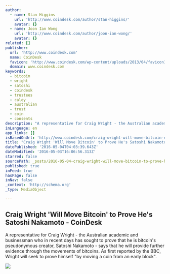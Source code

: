 ```yaml
---
author:
  - name: Stan Higgins
    url: 'http://www.coindesk.com/author/stan-higgins/'
    avatar: {}
  - name: Joon Ian Wong
    url: 'http://www.coindesk.com/author/joon-ian-wong/'
    avatar: {}
related: []
publisher:
  url: 'http://www.coindesk.com'
  name: CoinDesk
  favicon: 'http://www.coindesk.com/wp-content/uploads/2013/04/favicon1.ico?0e4a89'
  domain: www.coindesk.com
keywords:
  - bitcoin
  - wright
  - satoshi
  - coindesk
  - trustees
  - caley
  - australian
  - trust
  - coin
  - consents
description: "A representative for Craig Wright - the Australian academic and businessman who in recent days has sought to prove that he is bitcoin's pseudonymous creator, Satoshi Nakamoto - says that he will provide further evidence through the movements of bitcoins. As first reported by the BBC, Wright will seek to prove himself \"by moving a coin from an early block\"."
inLanguage: en
app_links: []
isBasedOnUrl: 'http://www.coindesk.com/craig-wright-will-move-bitcoin-evidence-bitcoins-inventor/?utm_campaign=Feed%3A%20CoinDesk%20%28CoinDesk%20-%20The%20Voice%20of%20Digital%20Currency%29&utm_medium=feed&utm_source=feedburner'
title: "Craig Wright 'Will Move Bitcoin' to Prove He's Satoshi Nakamoto - CoinDesk"
datePublished: '2016-05-04T04:03:39.643Z'
dateModified: '2016-05-03T16:06:56.313Z'
starred: false
sourcePath: _posts/2016-05-04-craig-wright-will-move-bitcoin-to-prove-hes-satoshi-nakam.md
published: true
inFeed: true
hasPage: false
inNav: false
_context: 'http://schema.org'
_type: MediaObject

---
```

<article style=""><h1>Craig Wright 'Will Move Bitcoin' to Prove He's Satoshi Nakamoto - CoinDesk</h1><p>A representative for Craig Wright - the Australian academic and businessman who in recent days has sought to prove that he is bitcoin's pseudonymous creator, Satoshi Nakamoto - says that he will provide further evidence through the movements of bitcoins. As first reported by the BBC, Wright will seek to prove himself "by moving a coin from an early block".</p><img src="http://media.coindesk.com/2016/05/Craig-Wright.png" /></article>